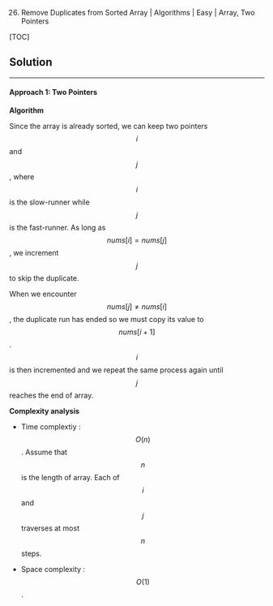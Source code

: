 26. Remove Duplicates from Sorted Array | Algorithms | Easy | Array, Two Pointers

[TOC]

## Solution

---
#### Approach 1: Two Pointers

**Algorithm**

Since the array is already sorted, we can keep two pointers $$i$$ and $$j$$, where $$i$$ is the slow-runner while $$j$$ is the fast-runner. As long as $$nums[i] = nums[j]$$, we increment $$j$$ to skip the duplicate.

When we encounter $$nums[j] \neq nums[i]$$, the duplicate run has ended so we must copy its value to $$nums[i + 1]$$. $$i$$ is then incremented and we repeat the same process again until $$j$$ reaches the end of array.



**Complexity analysis**

* Time complextiy : $$O(n)$$.
Assume that $$n$$ is the length of array. Each of $$i$$ and $$j$$ traverses at most $$n$$ steps.

* Space complexity : $$O(1)$$.
